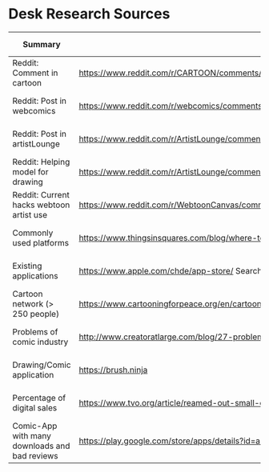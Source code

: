 # Desk Research Sources
| Summary  | Link             | Visit Date   |
| -------- | ---------------- | ------------ |
| Reddit: Comment in cartoon | https://www.reddit.com/r/CARTOON/comments/xr55wp/help_in_the_creation_process_of_a_novel_cartoon/ | Sep 29, 2022 |
| Reddit: Post in webcomics | https://www.reddit.com/r/webcomics/comments/9nkc4t/heya_rwebcomics/iqcptdz/?context=3 | Sep 29, 2022 |
| Reddit: Post in artistLounge | https://www.reddit.com/r/ArtistLounge/comments/xr59lj/help_in_the_creation_process_of_a_novel_cartoon/ | Sep 29, 2022
| Reddit: Helping model for drawing | https://www.reddit.com/r/ArtistLounge/comments/xqppl0/i_really_need_my_fellow_artists_help/       | Sep 29, 2022 |
| Reddit: Current hacks webtoon artist use |https://www.reddit.com/r/WebtoonCanvas/comments/wj9hzl/whats_the_best_hack_you_use_as_a_webtoon_artist/ | Sep 29, 2022 |
| Commonly used platforms   | https://www.thingsinsquares.com/blog/where-to-publish-share-your-webcomic/                        | Sep 29, 2022 |
| Existing applications     | https://www.apple.com/chde/app-store/ Searching for: "Cartoons Drawing/Sketch", "Drawing", ...    | Sep 29, 2022 |
| Cartoon network (> 250 people) | https://www.cartooningforpeace.org/en/cartoonists-2/ | Sep 29, 2022 |
| Problems of comic industry| http://www.creatoratlarge.com/blog/27-problems | Oct 03, 2022 |
| Drawing/Comic application |https://brush.ninja | Oct 03, 2022 |
| Percentage of digital sales | https://www.tvo.org/article/reamed-out-small-comic-creators-are-dealing-with-sky-high-paper-prices | Oct 03, 2022 |
| Comic-App with many downloads and bad reviews | https://play.google.com/store/apps/details?id=air.bahraniapps.expressivecomiccreator&hl=en&gl=US | Oct 03, 2022 |
